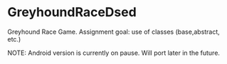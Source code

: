 # GreyhoundRaceDsed
Greyhound Race Game. Assignment goal: use of classes (base,abstract, etc.)

NOTE: Android version is currently on pause. Will port later in the future.
